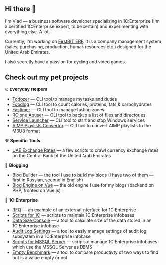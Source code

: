## Hi there 👋

I'm Vlad — a business software developer specializing in 1C:Enterprise (I'm a certified 1C:Enterprise expert, to be certain) and experimenting with everything else. A lot.

Currently, I'm working on [FirstBIT ERP](https://firstbit.ae/). It is a company management system (sales, purchasing, production, human resources etc.) designed for the United Arab Emirates.

I also secretly have a passion for cycling and video games.

## Check out my pet projects

⏰ **Everyday Helpers**

- [Todozer](https://github.com/vkostyanetsky/Todozer) — CLI tool to manage my tasks and duties
- [Foodlog](https://github.com/vkostyanetsky/Foodlog) — CLI tool to count calories, proteins, fats & carbohydrates
- [Fastimer](https://github.com/vkostyanetsky/Fastimer) — CLI tool to manage fasting zones
- [RClone Abuser](https://github.com/vkostyanetsky/RCloneAbuser) — CLI tool to backup a list of files and directories
- [Service Launcher](https://github.com/vkostyanetsky/ServiceLauncher) — CLI tool to start and stop Windows services
- [AIMP Playlists Convertor](https://github.com/vkostyanetsky/AIMPPlaylistsConvertor) — CLI tool to convert AIMP playlists to the M3U8 format

⚒️ **Specific Tools**

- [UAE Exchange Rates](https://github.com/vkostyanetsky/UAECBExchangeRates) — a few scripts to crawl currency exchange rates on the Central Bank of the United Arab Emirates

💬 **Blogging**

- [Blog Builder](https://github.com/vkostyanetsky/BlogBuilder) — the tool I use to build my blogs (I have two of them — first in Russian, second in English)
- [Blog Engine on Vue](https://github.com/vkostyanetsky/BlogEngineOnVue) — the old engine I use for my blogs (backend on PHP, fronted on Vue.js)

🏢 **1C:Enterprise**

- [RFQ](https://github.com/vkostyanetsky/RFQ) — an example of an external interface for 1C:Enterprise
- [Scripts for 1C](https://github.com/vkostyanetsky/ScriptsFor1C) — scripts to maintain 1C:Enterprise infobases
- [Data Size Console](https://github.com/vkostyanetsky/DataSizeConsole) — a tool to calculate size of the data stored in an 1C:Enterprise infobase
- [Audit Log Settings](https://github.com/vkostyanetsky/AuditLogSettings) — a tool to easily manage settings of audit log subsystem in a 1C:Enterprise infobase
- [Scripts for MSSQL Server](https://github.com/vkostyanetsky/ScriptsForMSSQLServer) — scripts o manage 1C:Enterprise infobases which use the MSSQL Server as DBMS
- [Empty Benchmark](https://github.com/vkostyanetsky/EmptyBenchmark) — a tool to compare productivty of two ways to find out is a value empty or not
